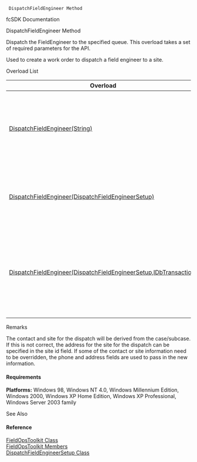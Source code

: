 ﻿     DispatchFieldEngineer Method                                                   

fcSDK Documentation

DispatchFieldEngineer Method

Dispatch the FieldEngineer to the specified queue. This overload takes a set of required parameters for the API.

Used to create a work order to dispatch a field engineer to a site.

Overload List

| Overload | Description |
| --- | --- |
| [DispatchFieldEngineer(String)](FChoice.Toolkits.Clarify~FChoice.Toolkits.Clarify.FieldOps.FieldOpsToolkit~DispatchFieldEngineer(String).md) | Dispatch the FieldEngineer to the specified queue. This overload takes a set of required parameters for the API.   |
| [DispatchFieldEngineer(DispatchFieldEngineerSetup)](FChoice.Toolkits.Clarify~FChoice.Toolkits.Clarify.FieldOps.FieldOpsToolkit~DispatchFieldEngineer(DispatchFieldEngineerSetup).md) | Dispatch the FieldEngineer to the specified queue. This overload takes a setup object.   |
| [DispatchFieldEngineer(DispatchFieldEngineerSetup,IDbTransaction)](FChoice.Toolkits.Clarify~FChoice.Toolkits.Clarify.FieldOps.FieldOpsToolkit~DispatchFieldEngineer(DispatchFieldEngineerSetup,IDbTransaction).md) | Used to create a work order to dispatch a field engineer to a site. This overload takes a setup object and a database transaction.   |

Remarks

The contact and site for the dispatch will be derived from the case/subcase. If this is not correct, the address for the site for the dispatch can be specified in the site id field. If some of the contact or site information need to be overridden, the phone and address fields are used to pass in the new information.

#### Requirements

**Platforms:** Windows 98, Windows NT 4.0, Windows Millennium Edition, Windows 2000, Windows XP Home Edition, Windows XP Professional, Windows Server 2003 family

See Also

#### Reference

[FieldOpsToolkit Class](FChoice.Toolkits.Clarify~FChoice.Toolkits.Clarify.FieldOps.FieldOpsToolkit.md)  
[FieldOpsToolkit Members](FChoice.Toolkits.Clarify~FChoice.Toolkits.Clarify.FieldOps.FieldOpsToolkit_members.md)  
[DispatchFieldEngineerSetup Class](FChoice.Toolkits.Clarify~FChoice.Toolkits.Clarify.FieldOps.DispatchFieldEngineerSetup.md)